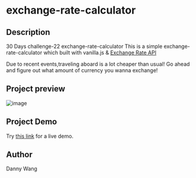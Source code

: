 # exchange-rate-calculator

## Description
30 Days challenge-22 exchange-rate-calculator
This is a simple exchange-rate-calculator which built with vanilla.js & [Exchange Rate API](https://www.exchangerate-api.com/)

Due to recent events,traveling aboard is a lot cheaper than usual!
Go ahead and figure out what amount of currency you wanna exchange!
## Project preview

![image](https://github.com/windate3411/exchange-rate-calculator/blob/master/demo.gif)

## Project Demo

Try [this link](https://windate3411.github.io/exchange-rate-calculator/) for a live demo.

## Author
Danny Wang
